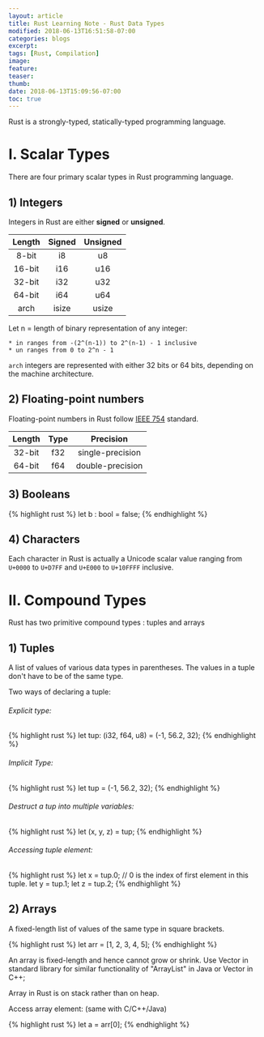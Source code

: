 ```yaml
---
layout: article
title: Rust Learning Note - Rust Data Types
modified: 2018-06-13T16:51:58-07:00
categories: blogs
excerpt:
tags: [Rust, Compilation]
image:
feature:
teaser:
thumb:
date: 2018-06-13T15:09:56-07:00
toc: true
---
```


Rust is a strongly-typed, statically-typed programming language.

# I. Scalar Types

There are four primary scalar types in Rust programming language.

## 1) Integers

Integers in Rust are either **signed** or **unsigned**.

| Length | Signed | Unsigned |
| :----: | :----: | :------: |
| 8-bit  | i8     | u8       |
| 16-bit | i16    | u16      |
| 32-bit | i32    | u32      |
| 64-bit | i64    | u64      |
| arch   | isize  | usize    |

Let n = length of binary representation of any integer:

    * in ranges from -(2^(n-1)) to 2^(n-1) - 1 inclusive
    * un ranges from 0 to 2^n - 1

`arch` integers are represented with either 32 bits or 64 bits, depending on the machine architecture.

## 2) Floating-point numbers

Floating-point numbers in Rust follow [IEEE 754](https://ieeexplore.ieee.org/stamp/stamp.jsp?tp=&arnumber=4610935 "IEEE 754") standard.

| Length | Type   | Precision |
| :----: | :----: | :-------: |
| 32-bit | f32 | single-precision |
| 64-bit | f64 | double-precision |

## 3) Booleans

{% highlight rust %}
    let b : bool = false;
{% endhighlight %}

## 4) Characters

Each character in Rust is actually a Unicode scalar value ranging from `U+0000` to `U+D7FF` and `U+E000` to `U+10FFFF` inclusive.

# II. Compound Types

Rust has two primitive compound types : tuples and arrays

## 1) Tuples

A list of values of various data types in parentheses. The values in a tuple don't have to be of the same type.

Two ways of declaring a tuple:

###### Explicit type:

{% highlight rust %}
let tup: (i32, f64, u8) = (-1, 56.2, 32);
{% endhighlight %}

###### Implicit Type:

{% highlight rust %}
let tup = (-1, 56.2, 32);
{% endhighlight %}

###### Destruct a tup into multiple variables:

{% highlight rust %}
let (x, y, z) = tup;
{% endhighlight %}

###### Accessing tuple element:

{% highlight rust %}
let x = tup.0; // 0 is the index of first element in this tuple.
let y = tup.1;
let z = tup.2;
{% endhighlight %}

## 2) Arrays

A fixed-length list of values of the same type in square brackets.

{% highlight rust %}
let arr = [1, 2, 3, 4, 5];
{% endhighlight %}

An array is fixed-length and hence cannot grow or shrink. Use Vector in standard library for similar functionality of "ArrayList" in Java or Vector in C++;

Array in Rust is on stack rather than on heap.

Access array element: (same with C/C++/Java)

{% highlight rust %}
    let a = arr[0];
{% endhighlight %}
